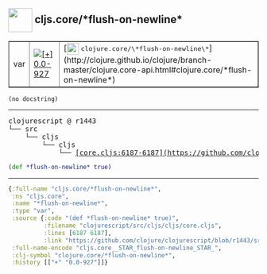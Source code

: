 ## <img width="48px" valign="middle" src="http://i.imgur.com/Hi20huC.png"> cljs.core/\*flush-on-newline\*

 <table border="1">
<tr>
<td>var</td>
<td><a href="https://github.com/cljsinfo/api-refs/tree/0.0-927"><img valign="middle" alt="[+] 0.0-927" src="https://img.shields.io/badge/+-0.0--927-lightgrey.svg"></a> </td>
<td>
[<img height="24px" valign="middle" src="http://i.imgur.com/1GjPKvB.png"> <samp>clojure.core/\*flush-on-newline\*</samp>](http://clojure.github.io/clojure/branch-master/clojure.core-api.html#clojure.core/*flush-on-newline*)
</td>
</tr>
</table>

 <samp>
</samp>

```
(no docstring)
```

---

 <pre>
clojurescript @ r1443
└── src
    └── cljs
        └── cljs
            └── <ins>[core.cljs:6187-6187](https://github.com/clojure/clojurescript/blob/r1443/src/cljs/cljs/core.cljs#L6187-L6187)</ins>
</pre>

```clj
(def *flush-on-newline* true)
```


---

```clj
{:full-name "cljs.core/*flush-on-newline*",
 :ns "cljs.core",
 :name "*flush-on-newline*",
 :type "var",
 :source {:code "(def *flush-on-newline* true)",
          :filename "clojurescript/src/cljs/cljs/core.cljs",
          :lines [6187 6187],
          :link "https://github.com/clojure/clojurescript/blob/r1443/src/cljs/cljs/core.cljs#L6187-L6187"},
 :full-name-encode "cljs.core__STAR_flush-on-newline_STAR_",
 :clj-symbol "clojure.core/*flush-on-newline*",
 :history [["+" "0.0-927"]]}

```
